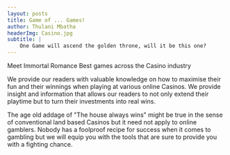 ```yaml
---
layout: posts
title: Game of ... Games!
author: Thulani Mbatha
headerImg: Casino.jpg
subtitle: |
    One Game will ascend the golden throne, will it be this one?
---
```


Meet Immortal Romance
Best games across the Casino industry

We provide our readers with valuable knowledge on how to maximise their fun and their winnings when playing at various online Casinos. We provide insight and information that allows our readers to not only extend their playtime but to turn their investments into real wins.

The age old addage of "The house always wins" might be true in the sense of conventional land based Casinos but it need not apply to online gamblers. Nobody has a foolproof recipe for success when it comes to gambling but we will equip you with the tools that are sure to provide you with a fighting chance.